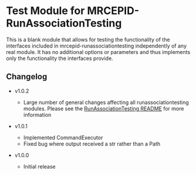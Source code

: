 # Test Module for MRCEPID-RunAssociationTesting

This is a blank module that allows for testing the functionality of the interfaces included in 
mrcepid-runassociationtesting independently of any real module. It has no additional options or parameters and thus 
implements only the functionality the interfaces provide.

## Changelog

* v1.0.2
  * Large number of general changes affecting all runassociationtesting modules. Please see the [RunAssociationTesting README](https://github.com/mrcepid-rap/mrcepid-runassociationtesting/blob/main/Readme.md) for more information

* v1.0.1
  * Implemented CommandExecutor
  * Fixed bug where output received a str rather than a Path

* v1.0.0
  * Initial release
